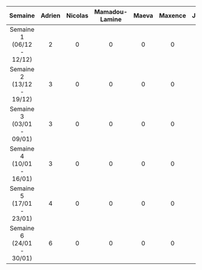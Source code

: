 |  Semaine  | Adrien | Nicolas | Mamadou-Lamine | Maeva | Maxence | Joris |     
| :-------: | :----: | :-----: | :------------: | :---: | :-----: | :---: |       
| Semaine 1 (06/12 - 12/12) |2|0|0|0|0|3|        
| Semaine 2 (13/12 - 19/12) |3|0|0|0|0|3|    
| Semaine 3 (03/01 - 09/01) |3|0|0|0|0|3|        
| Semaine 4 (10/01 - 16/01) |3|0|0|0|0|4|    
| Semaine 5 (17/01 - 23/01) |4|0|0|0|0|5|      
| Semaine 6 (24/01 - 30/01) |6|0|0|0|0|10| 



